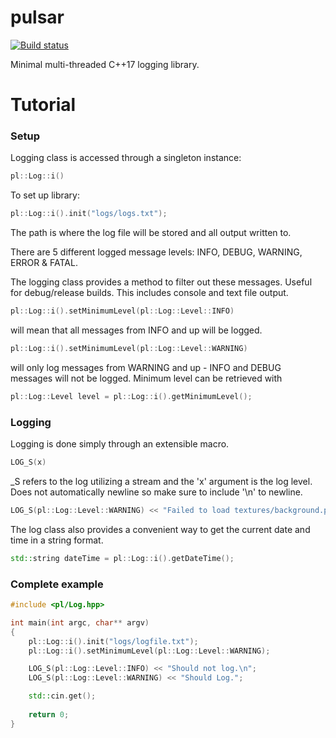 # pulsar
[![Build status](https://ci.appveyor.com/api/projects/status/swqgmhpnue0jc5je?svg=true)](https://ci.appveyor.com/project/reworks/pulsar)

Minimal multi-threaded C++17 logging library.

# Tutorial
### Setup
Logging class is accessed through a singleton instance:
```cpp
pl::Log::i()
``` 
To set up library:
```cpp
pl::Log::i().init("logs/logs.txt");
```
The path is where the log file will be stored and all output written to.

There are 5 different logged message levels:
INFO, DEBUG, WARNING, ERROR & FATAL.

The logging class provides a method to filter out these messages. Useful for debug/release builds. This includes console and text file output.
```cpp
pl::Log::i().setMinimumLevel(pl::Log::Level::INFO)
```
will mean that all messages from INFO and up will be logged.
```cpp
pl::Log::i().setMinimumLevel(pl::Log::Level::WARNING)
```
will only log messages from WARNING and up - INFO and DEBUG messages will not be logged.
Minimum level can be retrieved with 
```cpp
pl::Log::Level level = pl::Log::i().getMinimumLevel();
```

### Logging
Logging is done simply through an extensible macro.
```cpp
LOG_S(x)
```
_S refers to the log utilizing a stream and the 'x' argument is the log level. Does not automatically newline so make sure to include '\n' to newline.
```cpp
LOG_S(pl::Log::Level::WARNING) << "Failed to load textures/background.png\n";
```


The log class also provides a convenient way to get the current date and time in a string format.
```cpp
std::string dateTime = pl::Log::i().getDateTime();
```

### Complete example
```cpp
#include <pl/Log.hpp>

int main(int argc, char** argv)
{
	pl::Log::i().init("logs/logfile.txt");
	pl::Log::i().setMinimumLevel(pl::Log::Level::WARNING);

	LOG_S(pl::Log::Level::INFO) << "Should not log.\n";
	LOG_S(pl::Log::Level::WARNING) << "Should Log.";

	std::cin.get();
	
	return 0;
}
```
